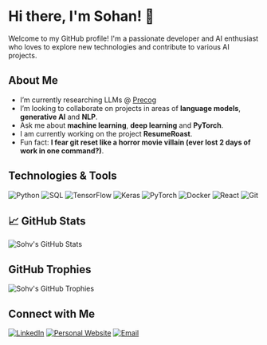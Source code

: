 # Hi there, I'm Sohan! 👋

Welcome to my GitHub profile! I'm a passionate developer and AI enthusiast who loves to explore new technologies and contribute to various AI projects.

## About Me

- I’m currently researching LLMs @ [Precog](https://github.com/precog-iiith)
- I’m looking to collaborate on projects in areas of **language models**, **generative AI** and **NLP**.
- Ask me about **machine learning**, **deep learning** and **PyTorch**.
- I am currently working on the project **ResumeRoast**.
- Fun fact: **I fear git reset like a horror movie villain (ever lost 2 days of work in one command?)**.

## Technologies & Tools

![Python](https://img.shields.io/badge/-Python-3776AB?style=flat&logo=Python&logoColor=white)
![SQL](https://img.shields.io/badge/-SQL-4479A1?style=flat&logo=MySQL&logoColor=white)
![TensorFlow](https://img.shields.io/badge/-TensorFlow-FF6F00?style=flat&logo=TensorFlow&logoColor=white)
![Keras](https://img.shields.io/badge/-Keras-D00000?style=flat&logo=Keras&logoColor=white)
![PyTorch](https://img.shields.io/badge/-PyTorch-EE4C2C?style=flat&logo=PyTorch&logoColor=white)
![Docker](https://img.shields.io/badge/-Docker-2496ED?style=flat&logo=Docker&logoColor=white)
![React](https://img.shields.io/badge/-React-61DAFB?style=flat&logo=React&logoColor=black)
![Git](https://img.shields.io/badge/-Git-F05032?style=flat&logo=Git&logoColor=white)

## 📈 GitHub Stats

![Sohv's GitHub Stats](https://github-readme-stats.vercel.app/api?username=sohv&show_icons=true&theme=radical)

## GitHub Trophies

![Sohv's GitHub Trophies](https://github-profile-trophy.vercel.app/?username=sohv&theme=monokai)

## Connect with Me

[![LinkedIn](https://img.shields.io/badge/-LinkedIn-0077B5?style=flat&logo=LinkedIn&logoColor=white)](https://www.linkedin.com/in/sohan-venkatesh/)
[![Personal Website](https://img.shields.io/badge/-Personal%20Website-FFA500?style=flat&logo=superuser&logoColor=white)](https://sohv.github.io/)
[![Email](https://img.shields.io/badge/-Email-D14836?style=flat&logo=Gmail&logoColor=white)](mailto:soh.venkatesh@gmail.com)

<!--
## 📝 Recent Blog Posts
- [How to Get Started with Python](https://yourblog.com/python-getting-started)
- [Understanding JavaScript Closures](https://yourblog.com/js-closures)
- [CSS Grid vs Flexbox: Which One Should You Use?](https://yourblog.com/css-grid-vs-flexbox)
-->

<!--
## 📊 Weekly Development Breakdown

```text
Python       15 hrs 45 mins ██████████████░░░░░░░░░░░░░   60.00 %
SQL          5 hrs 30 mins  █████░░░░░░░░░░░░░░░░░░░░░░   21.00 %
TensorFlow   2 hrs 45 mins  ██░░░░░░░░░░░░░░░░░░░░░░░░░   10.00 %
Other        2 hrs 00 mins  █░░░░░░░░░░░░░░░░░░░░░░░░░░   09.00 %
-->
